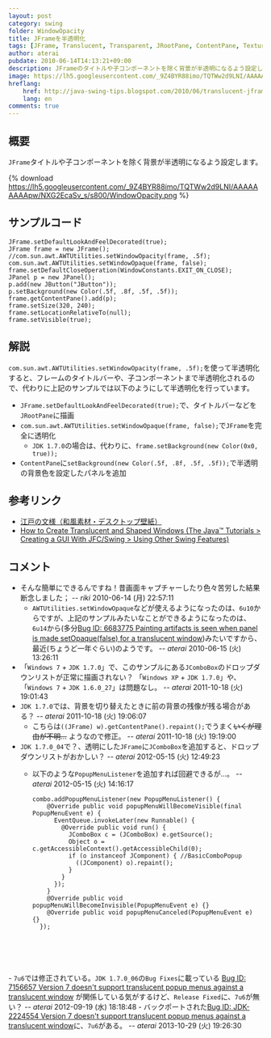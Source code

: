```yaml
---
layout: post
category: swing
folder: WindowOpacity
title: JFrameを半透明化
tags: [JFrame, Translucent, Transparent, JRootPane, ContentPane, TexturePaint]
author: aterai
pubdate: 2010-06-14T14:13:21+09:00
description: JFrameのタイトルや子コンポーネントを除く背景が半透明になるよう設定します。
image: https://lh5.googleusercontent.com/_9Z4BYR88imo/TQTWw2d9LNI/AAAAAAAAApw/NXG2EcaSv_s/s800/WindowOpacity.png
hreflang:
    href: http://java-swing-tips.blogspot.com/2010/06/translucent-jframe.html
    lang: en
comments: true
---
```

## 概要
`JFrame`タイトルや子コンポーネントを除く背景が半透明になるよう設定します。

{% download https://lh5.googleusercontent.com/_9Z4BYR88imo/TQTWw2d9LNI/AAAAAAAAApw/NXG2EcaSv_s/s800/WindowOpacity.png %}

## サンプルコード
<pre class="prettyprint"><code>JFrame.setDefaultLookAndFeelDecorated(true);
JFrame frame = new JFrame();
//com.sun.awt.AWTUtilities.setWindowOpacity(frame, .5f);
com.sun.awt.AWTUtilities.setWindowOpaque(frame, false);
frame.setDefaultCloseOperation(WindowConstants.EXIT_ON_CLOSE);
JPanel p = new JPanel();
p.add(new JButton("JButton"));
p.setBackground(new Color(.5f, .8f, .5f, .5f));
frame.getContentPane().add(p);
frame.setSize(320, 240);
frame.setLocationRelativeTo(null);
frame.setVisible(true);
</code></pre>

## 解説
`com.sun.awt.AWTUtilities.setWindowOpacity(frame, .5f);`を使って半透明化すると、フレームのタイトルバーや、子コンポーネントまで半透明化されるので、代わりに上記のサンプルでは以下のようにして半透明化を行っています。

- `JFrame.setDefaultLookAndFeelDecorated(true);`で、タイトルバーなどを`JRootPane`に描画
- `com.sun.awt.AWTUtilities.setWindowOpaque(frame, false);`で`JFrame`を完全に透明化
    - `JDK 1.7.0`の場合は、代わりに、`frame.setBackground(new Color(0x0, true));`
- `ContentPane`に`setBackground(new Color(.5f, .8f, .5f, .5f));`で半透明の背景色を設定したパネルを追加

<!-- dummy comment line for breaking list -->

## 参考リンク
- [江戸の文様（和風素材・デスクトップ壁紙）](http://www.viva-edo.com/komon/edokomon.html)
- [How to Create Translucent and Shaped Windows (The Java™ Tutorials > Creating a GUI With JFC/Swing > Using Other Swing Features)](https://docs.oracle.com/javase/tutorial/uiswing/misc/trans_shaped_windows.html)

<!-- dummy comment line for breaking list -->

## コメント
- そんな簡単にできるんですね！昔画面キャプチャーしたり色々苦労した結果断念しました； -- *riki* 2010-06-14 (月) 22:57:11
    - `AWTUtilities.setWindowOpaque`などが使えるようになったのは、`6u10`からですが、上記のサンプルみたいなことができるようになったのは、`6u14`から(多分[Bug ID: 6683775 Painting artifacts is seen when panel is made setOpaque(false) for a translucent window](http://bugs.java.com/bugdatabase/view_bug.do?bug_id=6683775))みたいですから、最近(ちょうど一年ぐらい)のようです。 -- *aterai* 2010-06-15 (火) 13:26:11
- 「`Windows 7` + `JDK 1.7.0`」で、このサンプルにある`JComboBox`のドロップダウンリストが正常に描画されない？ 「`Windows XP` + `JDK 1.7.0`」や、「`Windows 7` + `JDK 1.6.0_27`」は問題なし。 -- *aterai* 2011-10-18 (火) 19:01:43
- `JDK 1.7.0`では、背景を切り替えたときに前の背景の残像が残る場合がある？ -- *aterai* 2011-10-18 (火) 19:06:07
    - こちらは`((JFrame) w).getContentPane().repaint();`でうまく~~いくが理由が不明…~~ ようなので修正。 -- *aterai* 2011-10-18 (火) 19:19:00
- `JDK 1.7.0_04`で？、透明にした`JFrame`に`JComboBox`を追加すると、ドロップダウンリストがおかしい？ -- *aterai* 2012-05-15 (火) 12:49:23
    - 以下のような`PopupMenuListener`を追加すれば回避できるが…。 -- *aterai* 2012-05-15 (火) 14:16:17
        
        <pre class="prettyprint"><code>combo.addPopupMenuListener(new PopupMenuListener() {
          @Override public void popupMenuWillBecomeVisible(final PopupMenuEvent e) {
            EventQueue.invokeLater(new Runnable() {
              @Override public void run() {
                JComboBox c = (JComboBox) e.getSource();
                Object o = c.getAccessibleContext().getAccessibleChild(0);
                if (o instanceof JComponent) { //BasicComboPopup
                  ((JComponent) o).repaint();
                }
              }
            });
          }
          @Override public void popupMenuWillBecomeInvisible(PopupMenuEvent e) {}
          @Override public void popupMenuCanceled(PopupMenuEvent e) {}
        });
</code></pre>
    - `7u6`では修正されている。`JDK 1.7.0_06`の`Bug Fixes`に載っている [Bug ID: 7156657 Version 7 doesn't support translucent popup menus against a translucent window](http://bugs.java.com/bugdatabase/view_bug.do?bug_id=7156657) が関係している気がするけど、`Release Fixed`に、`7u6`が無い？ -- *aterai* 2012-09-19 (水) 18:18:48
        - バックポートされた[Bug ID: JDK-2224554 Version 7 doesn't support translucent popup menus against a translucent window](http://bugs.java.com/bugdatabase/view_bug.do?bug_id=2224554)に、`7u6`がある。 -- *aterai* 2013-10-29 (火) 19:26:30

<!-- dummy comment line for breaking list -->
